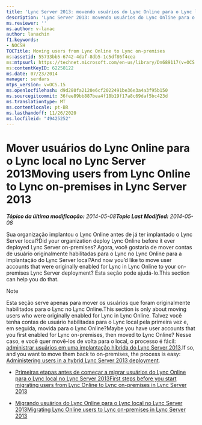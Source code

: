 ```yaml
---
title: 'Lync Server 2013: movendo usuários do Lync Online para o Lync local'
description: 'Lync Server 2013: movendo usuários do Lync Online para o Lync local.'
ms.reviewer: ''
ms.author: v-lanac
author: lanachin
f1.keywords:
- NOCSH
TOCTitle: Moving users from Lync Online to Lync on-premises
ms:assetid: 55733bb5-6742-4daf-8db5-1c5df86f4cea
ms:mtpsurl: https://technet.microsoft.com/en-us/library/Dn689117(v=OCS.15)
ms:contentKeyID: 62258122
ms.date: 07/23/2014
manager: serdars
mtps_version: v=OCS.15
ms.openlocfilehash: d9d280fa2120e6cf2022491be36e3a4a3f95b150
ms.sourcegitcommit: 36fee89bb887bea4f18b19f17a8c69daf5bc423d
ms.translationtype: MT
ms.contentlocale: pt-BR
ms.lasthandoff: 11/26/2020
ms.locfileid: "49425252"
---
```

# <a name="moving-users-from-lync-online-to-lync-on-premises-in-lync-server-2013"></a><span data-ttu-id="daa3b-103">Mover usuários do Lync Online para o Lync local no Lync Server 2013</span><span class="sxs-lookup"><span data-stu-id="daa3b-103">Moving users from Lync Online to Lync on-premises in Lync Server 2013</span></span>

<div data-xmlns="http://www.w3.org/1999/xhtml">

<div class="topic" data-xmlns="http://www.w3.org/1999/xhtml" data-msxsl="urn:schemas-microsoft-com:xslt" data-cs="https://msdn.microsoft.com/">

<div data-asp="https://msdn2.microsoft.com/asp">



</div>

<div id="mainSection">

<div id="mainBody"><span data-ttu-id="daa3b-104">

<span> </span></span><span class="sxs-lookup"><span data-stu-id="daa3b-104">

<span> </span></span></span>

<span data-ttu-id="daa3b-105">_**Tópico da última modificação:** 2014-05-08_</span><span class="sxs-lookup"><span data-stu-id="daa3b-105">_**Topic Last Modified:** 2014-05-08_</span></span>

<span data-ttu-id="daa3b-106">Sua organização implantou o Lync Online antes de já ter implantado o Lync Server local?</span><span class="sxs-lookup"><span data-stu-id="daa3b-106">Did your organization deploy Lync Online before it ever deployed Lync Server on-premises?</span></span> <span data-ttu-id="daa3b-107">Agora, você gostaria de mover contas de usuário originalmente habilitadas para o Lync no Lync Online para a implantação do Lync Server local?</span><span class="sxs-lookup"><span data-stu-id="daa3b-107">And now you’d like to move user accounts that were originally enabled for Lync in Lync Online to your on-premises Lync Server deployment?</span></span> <span data-ttu-id="daa3b-108">Esta seção pode ajudá-lo.</span><span class="sxs-lookup"><span data-stu-id="daa3b-108">This section can help you do that.</span></span>

<div>


> [!NOTE]  
> <span data-ttu-id="daa3b-109">Esta seção serve apenas para mover os usuários que foram originalmente habilitados para o Lync no Lync Online.</span><span class="sxs-lookup"><span data-stu-id="daa3b-109">This section is only about moving users who were originally enabled for Lync in Lync Online.</span></span> <span data-ttu-id="daa3b-110">Talvez você tenha contas de usuário habilitadas para o Lync local pela primeira vez e, em seguida, movida para o Lync Online?</span><span class="sxs-lookup"><span data-stu-id="daa3b-110">Maybe you have user accounts that you first enabled for Lync on-premises, then moved to Lync Online?</span></span> <span data-ttu-id="daa3b-111">Nesse caso, e você quer movê-los de volta para o local, o processo é fácil: <A href="lync-server-2013-administering-users-in-a-hybrid-deployment.md">administrar usuários em uma implantação híbrida do Lync Server 2013</A>.</span><span class="sxs-lookup"><span data-stu-id="daa3b-111">If so, and you want to move them back to on-premises, the process is easy: <A href="lync-server-2013-administering-users-in-a-hybrid-deployment.md">Administering users in a hybrid Lync Server 2013 deployment</A>.</span></span>



</div>

  - [<span data-ttu-id="daa3b-112">Primeiras etapas antes de começar a migrar usuários do Lync Online para o Lync local no Lync Server 2013</span><span class="sxs-lookup"><span data-stu-id="daa3b-112">First steps before you start migrating users from Lync Online to Lync on-premises in Lync Server 2013</span></span>](lync-server-2013-first-steps-before-you-start-migrating-users-from-lync-online-to-lync-on-premises.md)

  - [<span data-ttu-id="daa3b-113">Migrando usuários do Lync Online para o Lync local no Lync Server 2013</span><span class="sxs-lookup"><span data-stu-id="daa3b-113">Migrating Lync Online users to Lync on-premises in Lync Server 2013</span></span>](lync-server-2013-migrating-lync-online-users-to-lync-on-premises.md)

<span data-ttu-id="daa3b-114"></div>

<span> </span>

</div>

</div>

</span><span class="sxs-lookup"><span data-stu-id="daa3b-114"></div>

<span> </span>

</div>

</div>

</span></span></div>

